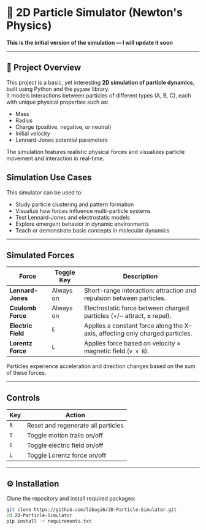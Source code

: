 # 🧪 2D Particle Simulator (Newton's Physics)
 
**This is the initial version of the simulation — I will update it soon**

---

## 📌 Project Overview

This project is a basic, yet interesting **2D simulation of particle dynamics**, built using Python and the `pygame` library.  
It models interactions between particles of different types (A, B, C), each with unique physical properties such as:

- Mass  
- Radius  
- Charge (positive, negative, or neutral)  
- Initial velocity  
- Lennard-Jones potential parameters  

The simulation features realistic physical forces and visualizes particle movement and interaction in real-time.

## Simulation Use Cases
This simulator can be used to:
- Study particle clustering and pattern formation
- Visualize how forces influence multi-particle systems
- Test Lennard-Jones and electrostatic models
- Explore emergent behavior in dynamic environments
- Teach or demonstrate basic concepts in molecular dynamics

---

##  Simulated Forces

| Force                 | Toggle Key | Description                                                                 |
|----------------------|------------|-----------------------------------------------------------------------------|
| **Lennard-Jones**    | Always on  | Short-range interaction: attraction and repulsion between particles.        |
| **Coulomb Force**    | Always on  | Electrostatic force between charged particles (+/− attract, ± repel).       |
| **Electric Field**   | `E`        | Applies a constant force along the X-axis, affecting only charged particles.|
| **Lorentz Force**    | `L`        | Applies force based on velocity × magnetic field (`v × B`).                |

Particles experience acceleration and direction changes based on the sum of these forces.

---

##  Controls

| Key | Action                              |
|-----|-------------------------------------|
| `R` | Reset and regenerate all particles  |
| `T` | Toggle motion trails on/off         |
| `E` | Toggle electric field on/off        |
| `L` | Toggle Lorentz force on/off         |

---

## ⚙️ Installation

Clone the repository and install required packages:

```bash
git clone https://github.com/libagi6/2D-Particle-Simulator.git
cd 2D-Particle-Simulator
pip install -r requirements.txt
